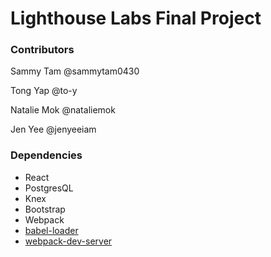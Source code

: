 Lighthouse Labs Final Project
===============================

### Contributors

Sammy Tam @sammytam0430

Tong Yap @to-y

Natalie Mok @nataliemok

Jen Yee @jenyeeiam

### Dependencies

* React
* PostgresQL
* Knex
* Bootstrap
* Webpack
* [babel-loader](https://github.com/babel/babel-loader)
* [webpack-dev-server](https://github.com/webpack/webpack-dev-server)
